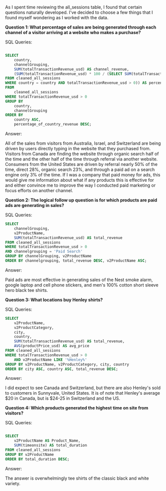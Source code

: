 As I spent time reviewing the all_sessions table, I found that certain questions naturally developed. I've decided to choose a few things that I found myself wondering as I worked with the data. 


**Question 1: What percentage of sales are being generated through each channel of a visitor arriving at a website who makes a purchase?**

SQL Queries:

```SQL

SELECT
    country,
    channelGrouping,
    SUM(totalTransactionRevenue_usd) AS channel_revenue,
    (SUM(totalTransactionRevenue_usd) * 100 / (SELECT SUM(totalTransactionRevenue_usd) 
FROM cleaned_all_sessions 
WHERE country = country AND totalTransactionRevenue_usd > 0)) AS percentage_of_country_revenue
FROM
    cleaned_all_sessions 
WHERE totalTransactionRevenue_usd > 0
GROUP BY
    country,
    channelGrouping
ORDER BY
    country ASC,
    percentage_of_country_revenue DESC;
```

Answer: 

All of the sales from visitors from Australia, Israel, and Switzerland are being driven by users directly typing in the website that they purchased from. Visitors from Canada are finding the website through organic search half of the time and the other half of the time through referral via another website. Consumers from the United States are driven by referral nearly 50% of the time, direct 28%, organic search 23%, and through a paid ad on a search engine only 3% of the time. If I was a company that paid money for ads, this would give me information about what if any products this is effective for and either convince me to improve the way I conducted paid marketing or focus efforts on another channel. 


**Question 2: The logical follow up question is for which products are paid ads are generating in sales?**

SQL Queries:

```SQL
SELECT 
    channelGrouping, 
    v2ProductName,
    SUM(totalTransactionRevenue_usd) AS total_revenue
FROM cleaned_all_sessions
WHERE totalTransactionRevenue_usd > 0 
AND channelgrouping = 'Paid Search'
GROUP BY channelGrouping, v2ProductName
ORDER BY channelgrouping, total_revenue DESC, v2ProductName ASC;
```

Answer:

Paid ads are most effective in generating sales of the Nest smoke alarm, google laptop and cell phone stickers, and men's 100% cotton short sleeve hero black tee shirts. 


**Question 3: What locations buy Henley shirts?**

SQL Queries:

```SQL
SELECT 
    v2ProductName,
    v2ProductCategory, 
    city,
    country, 
    SUM(totalTransactionRevenue_usd) AS total_revenue,
    AVG(productPrice_usd) AS avg_price
FROM cleaned_all_sessions
WHERE totalTransactionRevenue_usd > 0 
    AND v2ProductName LIKE '%Henley%'  
GROUP BY v2ProductName, v2ProductCategory, city, country 
ORDER BY city ASC, country ASC, total_revenue DESC; 
```


Answer:

I did expect to see Canada and Switzerland, but there are also Henley's sold to customers in Sunnyvale, United States. It is of note that Henley's average $20 in Canada, but is $24-25 in Switzerland and the US.


**Question 4: Which products generated the highest time on site from visitors?**

SQL Queries:

```SQL

SELECT 
    v2ProductName AS Product_Name,
    SUM(timeonsite) AS total_duration  
FROM cleaned_all_sessions
GROUP BY v2ProductName
ORDER BY total_duration DESC;
```

Answer:

The answer is overwhelmingly tee shirts of the classic black and white variety.



